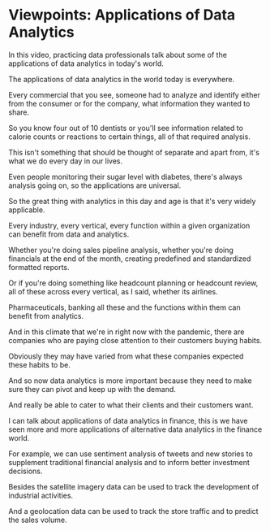 # Viewpoints: Applications of Data Analytics

In this video, practicing data professionals talk about some of the applications of data analytics in today's world.

The applications of data analytics in the world today is everywhere.

Every commercial that you see, someone had to analyze and identify either from the consumer or for the company, what information they wanted to share.

So you know four out of 10 dentists or you'll see information related to calorie counts or reactions to certain things, all of that required analysis.

This isn't something that should be thought of separate and apart from, it's what we do every day in our lives.

Even people monitoring their sugar level with diabetes, there's always analysis going on, so the applications are universal.

So the great thing with analytics in this day and age is that it's very widely applicable.

Every industry, every vertical, every function within a given organization can benefit from data and analytics.

Whether you're doing sales pipeline analysis, whether you're doing financials at the end of the month, creating predefined and standardized formatted reports.

Or if you're doing something like headcount planning or headcount review, all of these across every vertical, as I said, whether its airlines.

Pharmaceuticals, banking all these and the functions within them can benefit from analytics.

And in this climate that we're in right now with the pandemic, there are companies who are paying close attention to their customers buying habits.

Obviously they may have varied from what these companies expected these habits to be.

And so now data analytics is more important because they need to make sure they can pivot and keep up with the demand.

And really be able to cater to what their clients and their customers want.

I can talk about applications of data analytics in finance, this is we have seen more and more applications of alternative data analytics in the finance world.

For example, we can use sentiment analysis of tweets and new stories to supplement traditional financial analysis and to inform better investment decisions.

Besides the satellite imagery data can be used to track the development of industrial activities.

And a geolocation data can be used to track the store traffic and to predict the sales volume.